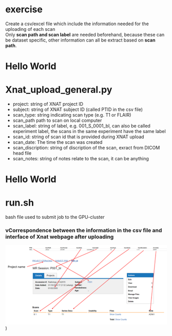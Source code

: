 # exercise
Create a csv/excel file which include the information needed for the uploading of each scan   
Only **scan path and scan label** are needed beforehand, because these can be dataset specific, other information can all be extract based on **scan path**. 

# Hello World


# Xnat_upload_general.py

- project: string of XNAT project ID
- subject: string of XNAT subject ID (called PTID in the csv file)
- scan_type: string indicating scan type (e.g. T1 or FLAIR)
- scan_path path to scan on local computer
- scan_label: string of label, e.g. 001_S_0001_bl, can also be called experiment label, the scans in the same experiment have the same label
- scan_id: string of scan id that is provided during XNAT upload
- scan_date: The time the scan was created
- scan_discription: string of discription of the scan, exract from DICOM head file
- scan_notes: string of notes relate to the scan, it can be anything


# Hello World



# run.sh
bash file used to submit job to the GPU-cluster


### vCorrespondence between the information in the csv file and interface of Xnat webpage after uploading
![avatar](https://github.com/JWKKWJ123/exercise/blob/main/Capture.PNG))
